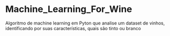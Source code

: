 # Machine_Learning_For_Wine
Algoritmo de machine learning em Pyton que analise um dataset de vinhos, identificando por suas características, quais são tinto ou branco
